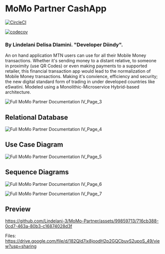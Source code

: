 # MoMo Partner CashApp


[![CircleCI](https://dl.circleci.com/status-badge/img/gh/Lindelani-3/MoMo-Partner/tree/master.svg?style=svg)](https://dl.circleci.com/status-badge/redirect/gh/Lindelani-3/MoMo-Partner/tree/master)

[![codecov](https://codecov.io/gh/Lindelani-3/MoMo-Partner/branch/master/graph/badge.svg?token=PVBBGP59XN)](https://codecov.io/gh/Lindelani-3/MoMo-Partner)


### By Lindelani Delisa Dlamini. "Developer Diindy".

An on hand application MTN users can use for all their Mobile Money transactions. Whether it's sending money to a distant relative, to someone in proximity (use QR Codes) or even making payments to a supported retailer, this financial transaction app would lead to the normalization of Mobile Money transactions. Making it's convience, efficiency and security; the new digital standard form of trading in under developed countries like eSwatini. Modeled using a Monolithic-Microservice Hybrid-based architecture.

![Full MoMo Partner Documentation IV_Page_3](https://github.com/Lindelani-3/MoMo-Partner/assets/99859713/6bc375b1-3d53-47b8-bad3-391e979d27cd)


## Relational Database

![Full MoMo Partner Documentation IV_Page_4](https://github.com/Lindelani-3/MoMo-Partner/assets/99859713/2b746e53-1066-4fd4-8419-efadf4a52532)

## Use Case Diagram

![Full MoMo Partner Documentation IV_Page_5](https://github.com/Lindelani-3/MoMo-Partner/assets/99859713/7d96a6c0-ddad-4b71-98b3-a29751893d90)

## Sequence Diagrams

![Full MoMo Partner Documentation IV_Page_6](https://github.com/Lindelani-3/MoMo-Partner/assets/99859713/f677c46a-876f-4fd1-adaa-fd6cd4f473a4)

![Full MoMo Partner Documentation IV_Page_7](https://github.com/Lindelani-3/MoMo-Partner/assets/99859713/66b9bab5-c21e-494c-b846-d68e7a04817c)



## Preview


https://github.com/Lindelani-3/MoMo-Partner/assets/99859713/716cb388-0cd7-463a-80b3-c16874028d3f



Files: https://drive.google.com/file/d/182Qld7ix8joodH2p2GQCbuvS2upoS_49/view?usp=sharing
